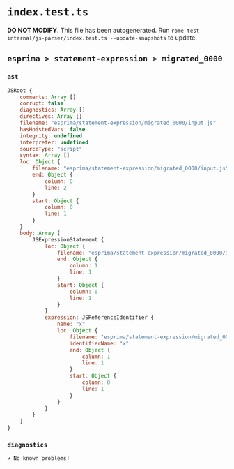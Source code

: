 # `index.test.ts`

**DO NOT MODIFY**. This file has been autogenerated. Run `rome test internal/js-parser/index.test.ts --update-snapshots` to update.

## `esprima > statement-expression > migrated_0000`

### `ast`

```javascript
JSRoot {
	comments: Array []
	corrupt: false
	diagnostics: Array []
	directives: Array []
	filename: "esprima/statement-expression/migrated_0000/input.js"
	hasHoistedVars: false
	integrity: undefined
	interpreter: undefined
	sourceType: "script"
	syntax: Array []
	loc: Object {
		filename: "esprima/statement-expression/migrated_0000/input.js"
		end: Object {
			column: 0
			line: 2
		}
		start: Object {
			column: 0
			line: 1
		}
	}
	body: Array [
		JSExpressionStatement {
			loc: Object {
				filename: "esprima/statement-expression/migrated_0000/input.js"
				end: Object {
					column: 1
					line: 1
				}
				start: Object {
					column: 0
					line: 1
				}
			}
			expression: JSReferenceIdentifier {
				name: "x"
				loc: Object {
					filename: "esprima/statement-expression/migrated_0000/input.js"
					identifierName: "x"
					end: Object {
						column: 1
						line: 1
					}
					start: Object {
						column: 0
						line: 1
					}
				}
			}
		}
	]
}
```

### `diagnostics`

```
✔ No known problems!

```
